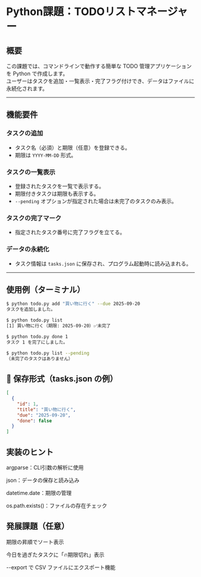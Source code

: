 # Python課題：TODOリストマネージャー

## 概要

この課題では、コマンドラインで動作する簡単な TODO 管理アプリケーションを Python で作成します。  
ユーザーはタスクを追加・一覧表示・完了フラグ付けでき、データはファイルに永続化されます。

---

## 機能要件

### タスクの追加
- タスク名（必須）と期限（任意）を登録できる。
- 期限は `YYYY-MM-DD` 形式。

### タスクの一覧表示
- 登録されたタスクを一覧で表示する。
- 期限付きタスクは期限も表示する。
- `--pending` オプションが指定された場合は未完了のタスクのみ表示。

### タスクの完了マーク
- 指定されたタスク番号に完了フラグを立てる。

### データの永続化
- タスク情報は `tasks.json` に保存され、プログラム起動時に読み込まれる。

---

## 使用例（ターミナル）

```bash
$ python todo.py add "買い物に行く" --due 2025-09-20
タスクを追加しました。

$ python todo.py list
[1] 買い物に行く（期限: 2025-09-20）✅未完了

$ python todo.py done 1
タスク 1 を完了にしました。

$ python todo.py list --pending
（未完了のタスクはありません）
```

## 📁 保存形式（tasks.json の例）
```json
[
  {
    "id": 1,
    "title": "買い物に行く",
    "due": "2025-09-20",
    "done": false
  }
]
```
## 実装のヒント
argparse：CLI引数の解析に使用

json：データの保存と読み込み

datetime.date：期限の管理

os.path.exists()：ファイルの存在チェック

## 発展課題（任意）
期限の昇順でソート表示

今日を過ぎたタスクに「🔥期限切れ」表示

--export で CSV ファイルにエクスポート機能